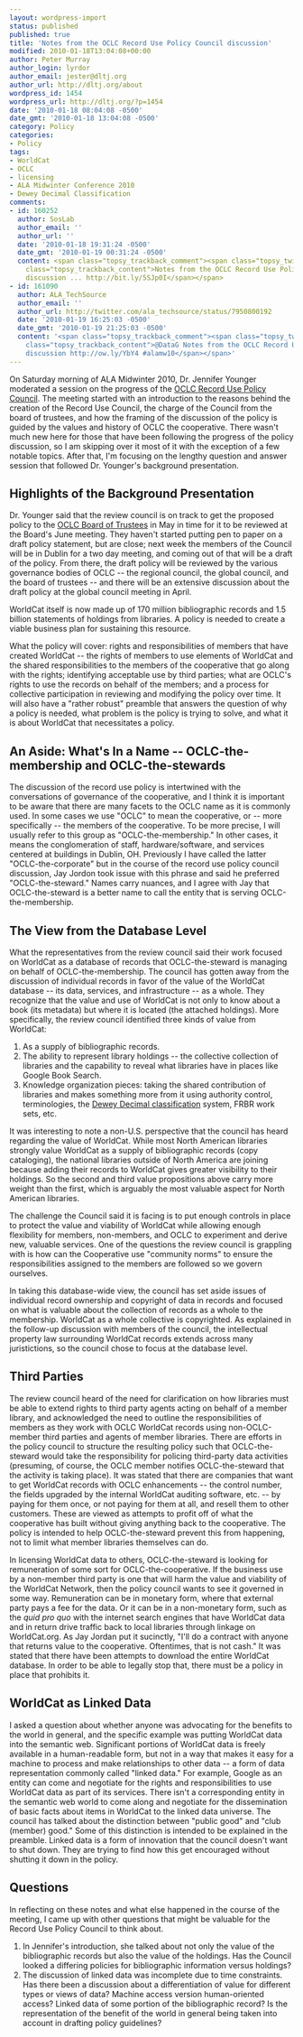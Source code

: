 ```yaml
---
layout: wordpress-import
status: published
published: true
title: 'Notes from the OCLC Record Use Policy Council discussion'
modified: 2010-01-18T13:04:08+00:00
author: Peter Murray
author_login: lyrdor
author_email: jester@dltj.org
author_url: http://dltj.org/about
wordpress_id: 1454
wordpress_url: http://dltj.org/?p=1454
date: '2010-01-18 08:04:08 -0500'
date_gmt: '2010-01-18 13:04:08 -0500'
category: Policy
categories:
- Policy
tags:
- WorldCat
- OCLC
- licensing
- ALA Midwinter Conference 2010
- Dewey Decimal Classification
comments:
- id: 160252
  author: SosLab
  author_email: ''
  author_url: ''
  date: '2010-01-18 19:31:24 -0500'
  date_gmt: '2010-01-19 00:31:24 -0500'
  content: <span class="topsy_trackback_comment"><span class="topsy_twitter_username"><span
    class="topsy_trackback_content">Notes from the OCLC Record Use Policy Council
    discussion ... http://bit.ly/5SJp0I</span></span>
- id: 161090
  author: ALA_TechSource
  author_email: ''
  author_url: http://twitter.com/ala_techsource/status/7950800192
  date: '2010-01-19 16:25:03 -0500'
  date_gmt: '2010-01-19 21:25:03 -0500'
  content: '<span class="topsy_trackback_comment"><span class="topsy_twitter_username"><span
    class="topsy_trackback_content">@DataG Notes from the OCLC Record Use Policy Council
    discussion http://ow.ly/YbY4 #alamw10</span></span>'
---
```

<p>On Saturday morning of ALA Midwinter 2010, Dr. Jennifer Younger moderated a session on the progress of the <a href="http://www.oclc.org/worldcat/catalog/policy/council/default.htm" title="Record Use Policy Council [OCLC - Policy for Use and Transfer of WorldCat Records]">OCLC Record Use Policy Council</a>.  The meeting started with an introduction to the reasons behind the creation of the Record Use Council, the charge of the Council from the board of trustees, and how the framing of the discussion of the policy is guided by the values and history of OCLC the cooperative. There wasn't much new here for those that have been following the progress of the policy discussion, so I am skipping over it most of it with the exception of a few notable topics. After that,  I'm focusing on the lengthy question and answer session that followed Dr. Younger's background presentation.</p>
<h2>Highlights of the Background Presentation</h2>
<p>Dr. Younger said that the review council is on track to get the proposed policy to the <a href="http://www.oclc.org/about/trustees/default.htm" title="Board of Trustees [OCLC - About OCLC]">OCLC Board of Trustees</a> in May in time for it to be reviewed at the Board's June meeting.  They haven't started putting pen to paper on a draft policy statement, but are close; next week the members of the Council will be in Dublin for a two day meeting, and coming out of that will be a draft of the policy.  From there, the draft policy will be reviewed by the various governance bodies of OCLC -- the regional council, the global council, and the board of trustees -- and there will be an extensive discussion about the draft policy at the global council meeting in April.</p>
<p>WorldCat itself is now made up of 170 million bibliographic records and 1.5 billion statements of holdings from libraries.  A policy is needed to create a viable business plan for sustaining this resource.</p>
<p>What the policy will cover:  rights and responsibilities of members that have created WorldCat -- the rights of members to use elements of WorldCat and the shared responsibilities to the members of the cooperative that go along with the rights; identifying acceptable use by third parties; what are OCLC's rights to use the records on behalf of the members; and a process for collective participation in reviewing and modifying the policy over time.  It will also have a "rather robust" preamble that answers the question of why a policy is needed, what problem is the policy is trying to solve, and what it is about WorldCat that necessitates a policy.</p>
<h2>An Aside:  What's In a Name -- OCLC-the-membership and OCLC-the-stewards</h2>
<p>The discussion of the record use policy is intertwined with the conversations of governance of the cooperative, and I think it is important to be aware that there are many facets to the OCLC name as it is commonly used.  In some cases we use "OCLC" to mean the cooperative, or -- more specifically -- the members of the cooperative.  To be more precise, I will usually refer to this group as "OCLC-the-membership."  In other cases, it means the conglomeration of staff, hardware/software, and services centered at buildings in Dublin, OH.  Previously I have called the latter "OCLC-the-corporate" but in the course of the record use policy council discussion, Jay Jordon took issue with this phrase and said he preferred "OCLC-the-steward."  Names carry nuances, and I agree with Jay that OCLC-the-steward is a better name to call the entity that is serving OCLC-the-membership.</p>
<h2>The View from the Database Level</h2>
<p>What the representatives from the review council said their work focused on WorldCat as a database of records that OCLC-the-steward is managing on behalf of OCLC-the-membership.  The council has gotten away from the discussion of individual records in favor of the value of the WorldCat database -- its data, services, and infrastructure -- as a whole.  They recognize that the value and use of WorldCat is not only to know about a book (its metadata) but where it is located (the attached holdings). More specifically, the review council identified three kinds of value from WorldCat:
<ol start="1" type="1">
<li>As a supply of bibliographic records.</li>
<li>The ability to represent library holdings -- the collective collection of libraries and the capability to reveal what libraries have in places like Google Book Search.</li>
<li>Knowledge organization pieces:  taking the shared contribution of libraries and makes something more from it using authority control, terminologies, the <a class="zem_slink" href="http://en.wikipedia.org/wiki/Dewey_Decimal_Classification" title="Dewey Decimal Classification" rel="wikipedia">Dewey Decimal classification</a> system, FRBR work sets, etc.</li>
</ol>
<p> It was interesting to note a non-U.S. perspective that the council has heard regarding the value of WorldCat. While most North American libraries strongly value WorldCat as a supply of bibliographic records (copy cataloging), the national libraries outside of North America are joining because adding their records to WorldCat gives greater visibility to their holdings.  So the second and third value propositions above carry more weight than the first, which is arguably the most valuable aspect for North American libraries. </p>
<p>The challenge the Council said it is facing is to put enough controls in place to protect the value and viability of WorldCat while allowing enough flexibility for members, non-members, and OCLC to experiment and derive new, valuable services. One of the questions the review council is grappling with is how can the Cooperative use "community norms" to ensure the responsibilities assigned to the members are followed so we govern ourselves.</p>
<p>In taking this database-wide view, the council has set aside issues of individual record ownership and copyright of data in records and focused on what is valuable about the collection of records as a whole to the membership. WorldCat as a whole collective is copyrighted.  As explained in the follow-up discussion with members of the council, the intellectual property law surrounding WorldCat records extends across many juristictions, so the council chose to focus at the database level.</p>
<h2>Third Parties</h2>
<p>The review council heard of the need for clarification on how libraries must be able to extend rights to third party agents acting on behalf of a member library, and acknowledged the need to outline the responsibilities of members as they work with OCLC WorldCat records using non-OCLC-member third parties and agents of member libraries.  There are efforts in the policy council to structure the resulting policy such that OCLC-the-steward would take the responsibility for policing third-party data activities (presuming, of course, the OCLC member notifies OCLC-the-steward that the activity is taking place).  It was stated that there are companies that want to get WorldCat records with OCLC enhancements -- the control number, the fields upgraded by the internal WorldCat auditing software, etc. -- by paying for them once, or not paying for them at all, and resell them to other customers.  These are viewed as attempts to profit off of what the cooperative has built without giving anything back to the cooperative.  The policy is intended to help OCLC-the-steward prevent this from happening, not to limit what member libraries themselves can do.</p>
<p>In licensing WorldCat data to others, OCLC-the-steward is looking for remuneration of some sort for OCLC-the-cooperative.  If the business use by a non-member third party is one that will harm the value and viability of the WorldCat Network, then the policy council wants to see it governed in some way.  Remuneration can be in monetary form, where that external party pays a fee for the data.  Or it can be in a non-monetary form, such as the <i>quid pro quo</i> with the internet search engines that have WorldCat data and in return drive traffic back to local libraries through linkage on WorldCat.org.  As Jay Jordan put it sucinctly, "I'll do a contract with anyone that returns value to the cooperative.  Oftentimes, that is not cash."  It was stated that there have been attempts to download the entire WorldCat database.  In order to be able to legally stop that, there must be a policy in place that prohibits it.</p>
<h2>WorldCat as Linked Data</h2>
<p>I asked a question about whether anyone was advocating for the benefits to the world in general, and the specific example was putting WorldCat data into the semantic web. Significant portions of WorldCat data is freely available in a human-readable form, but not in a way that makes it easy for a machine to process and make relationships to other data -- a form of data representation commonly called "linked data."  For example, Google as an entity can come and negotiate for the rights and responsibilities to use WorldCat data as part of its services.  There isn't a corresponding entity in the semantic web world to come along and negotiate for the dissemination of basic facts about items in WorldCat to the linked data universe.  The council has talked about the distinction between "public good" and "club (member) good."  Some of this distinction is intended to be explained in the preamble.  Linked data is a form of innovation that the council doesn't want to shut down.  They are trying to find how this get encouraged without shutting it down in the policy.</p>
<h2>Questions</h2>
<p>In reflecting on these notes and what else happened in the course of the meeting, I came up with other questions that might be valuable for the Record Use Policy Council to think about.</p>
<ol start="1" type="1">
<li>In Jennifer's introduction, she talked about not only the value of the bibliographic records but also the value of the holdings.  Has the Council looked a differing policies for bibliographic information versus holdings?</li>
<li>The discussion of linked data was incomplete due to time constraints.  Has there been a discussion about a differentiation of value for different types or views of data?  Machine access version human-oriented access?  Linked data of some portion of the bibliographic record?  Is the representation of the benefit of the world in general being taken into account in drafting policy guidelines?</li>
</ol>
